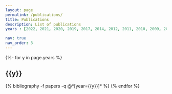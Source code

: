 ```yaml
---
layout: page
permalink: /publications/
title: Publications
description: List of publications
years : [2022, 2021, 2020, 2019, 2017, 2014, 2012, 2011, 2010, 2009, 2008, 2007, 2006, 2005, 2004, 2003, 2002]

nav: true
nav_order: 3
---
```

<!-- _pages/publications.md -->
<div class="publications">

{%- for y in page.years %}
  <h2 class="year">{{y}}</h2>
  {% bibliography -f papers -q @*[year={{y}}]* %}
{% endfor %}

</div>
